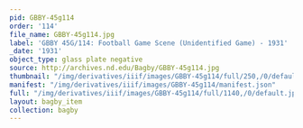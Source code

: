 ```yaml
---
pid: GBBY-45g114
order: '114'
file_name: GBBY-45g114.jpg
label: 'GBBY 45G/114: Football Game Scene (Unidentified Game) - 1931'
_date: '1931'
object_type: glass plate negative
source: http://archives.nd.edu/Bagby/GBBY-45g114.jpg
thumbnail: "/img/derivatives/iiif/images/GBBY-45g114/full/250,/0/default.jpg"
manifest: "/img/derivatives/iiif/images/GBBY-45g114/manifest.json"
full: "/img/derivatives/iiif/images/GBBY-45g114/full/1140,/0/default.jpg"
layout: bagby_item
collection: bagby
---
```

